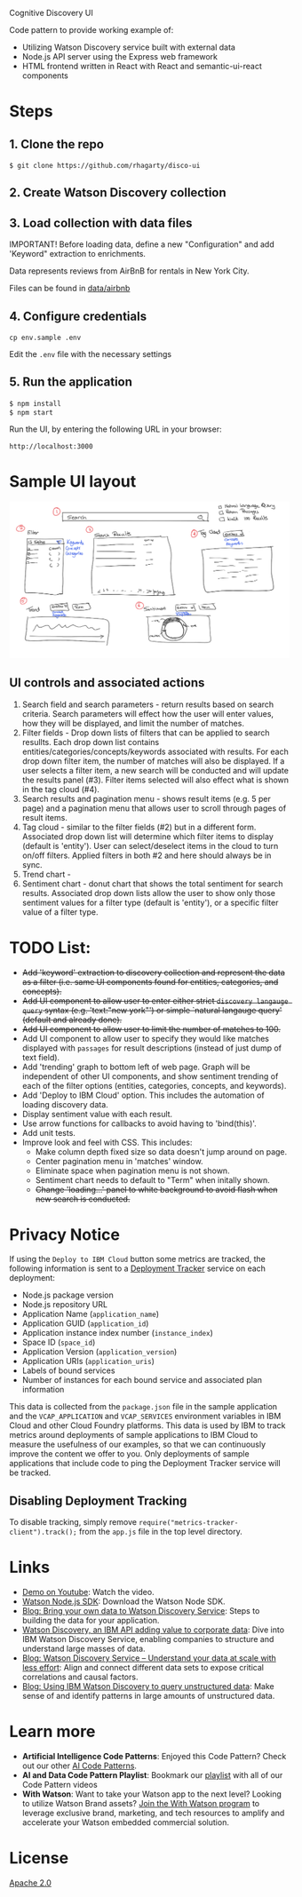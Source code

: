 Cognitive Discovery UI

Code pattern to provide working example of:
- Utilizing Watson Discovery service built with external data
- Node.js API server using the Express web framework
- HTML frontend written in React with React and semantic-ui-react components

# Steps
## 1. Clone the repo
```
$ git clone https://github.com/rhagarty/disco-ui
```
## 2. Create Watson Discovery collection
## 3. Load collection with data files

IMPORTANT! Before loading data, define a new "Configuration" and add 'Keyword" extraction to enrichments.

Data represents reviews from AirBnB for rentals in New York City.

Files can be found in [data/airbnb](data/airbnb)

## 4. Configure credentials
```
cp env.sample .env
```
Edit the `.env` file with the necessary settings

## 5. Run the application
```
$ npm install
$ npm start
```
Run the UI, by entering the following URL in your browser:
```
http://localhost:3000
```

# Sample UI layout
 
![](doc/source/images/sample-output.png)

## UI controls and associated actions

1. Search field and search parameters - return results based on search criteria. Search parameters will effect how the user will enter values, how they will be displayed, and limit the number of matches.
2. Filter fields - Drop down lists of filters that can be applied to search resullts. Each drop down list contains entities/categories/concepts/keywords associated with results. For each drop down filter item, the number of matches will also be displayed. If a user selects a filter item, a new search will be conducted and will update the results panel (#3). Filter items selected will also effect what is shown in the tag cloud (#4).
3. Search results and pagination menu - shows result items (e.g. 5 per page) and a pagination menu that allows user to scroll through pages of result items.
4. Tag cloud - similar to the filter fields (#2) but in a different form. Associated drop down list will determine which filter items to display (default is 'entity'). User can select/deselect items in the cloud to turn on/off filters. Applied filters in both #2 and here should always be in sync.
5. Trend chart - 
6. Sentiment chart - donut chart that shows the total sentiment for search results. Associated drop down lists allow the user to show only those sentiment values for a filter type (default is 'entity'), or a specific filter value of a filter type.

# TODO List:
- ~~Add 'keyword' extraction to discovery collection and represent the data as a filter (i.e. same UI components found for entities, categories, and concepts).~~
- ~~Add UI component to allow user to enter either strict `discovery langauge query` syntax (e.g. 'text:"new york"') or simple `natural langauge query' (default and already done).~~
- ~~Add UI component to allow user to limit the number of matches to 100.~~
- Add UI component to allow user to specify they would like matches displayed with `passages` for result descriptions (instead of just dump of text field).
- Add 'trending' graph to bottom left of web page. Graph will be independent of other UI components, and show sentiment trending of each of the filter options (entities, categories, concepts, and keywords).
- Add 'Deploy to IBM Cloud' option. This includes the automation of loading discovery data.
- Display sentiment value with each result.
- Use arrow functions for callbacks to avoid having to 'bind(this)'.
- Add unit tests.
- Improve look and feel with CSS. This includes:
  - Make column depth fixed size so data doesn't jump around on page. 
  - Center pagination menu in 'matches' window.
  - Eliminate space when pagination menu is not shown.
  - Sentiment chart needs to default to "Term" when initally shown.
  - ~~Change 'loading...' panel to white background to avoid flash when new search is conducted.~~

# Privacy Notice

If using the `Deploy to IBM Cloud` button some metrics are tracked, the following information is sent to a [Deployment Tracker](https://github.com/IBM/metrics-tracker-service) service on each deployment:

* Node.js package version
* Node.js repository URL
* Application Name (`application_name`)
* Application GUID (`application_id`)
* Application instance index number (`instance_index`)
* Space ID (`space_id`)
* Application Version (`application_version`)
* Application URIs (`application_uris`)
* Labels of bound services
* Number of instances for each bound service and associated plan information

This data is collected from the `package.json` file in the sample application and the ``VCAP_APPLICATION`` and ``VCAP_SERVICES`` environment variables in IBM Cloud and other Cloud Foundry platforms. This data is used by IBM to track metrics around deployments of sample applications to IBM Cloud to measure the usefulness of our examples, so that we can continuously improve the content we offer to you. Only deployments of sample applications that include code to ping the Deployment Tracker service will be tracked.

## Disabling Deployment Tracking

To disable tracking, simply remove `require("metrics-tracker-client").track();` from the ``app.js`` file in the top level directory.

# Links

* [Demo on Youtube](https://????): Watch the video.
* [Watson Node.js SDK](https://github.com/watson-developer-cloud/node-sdk): Download the Watson Node SDK.
* [Blog: Bring your own data to Watson Discovery Service](doc/index.md): Steps to building the data for your application.
* [Watson Discovery, an IBM API adding value to corporate data](https://bbvaopen4u.com/en/actualidad/watson-discovery-ibm-api-adding-value-corporate-data): Dive into IBM Watson Discovery Service, enabling companies to structure and understand large masses of data.
* [Blog: Watson Discovery Service – Understand your data at scale with less effort](https://www.ibm.com/blogs/watson/2016/12/watson-discovery-service-understand-data-scale-less-effort/): Align and connect different data sets to expose critical correlations and causal factors.
* [Blog: Using IBM Watson Discovery to query unstructured data](https://dzone.com/articles/using-ibm-watson-discovery-to-query-unstructured-d): Make sense of and identify patterns in large amounts of unstructured data.

# Learn more

* **Artificial Intelligence Code Patterns**: Enjoyed this Code Pattern? Check out our other [AI Code Patterns](https://developer.ibm.com/code/technologies/artificial-intelligence/).
* **AI and Data Code Pattern Playlist**: Bookmark our [playlist](https://www.youtube.com/playlist?list=PLzUbsvIyrNfknNewObx5N7uGZ5FKH0Fde) with all of our Code Pattern videos
* **With Watson**: Want to take your Watson app to the next level? Looking to utilize Watson Brand assets? [Join the With Watson program](https://www.ibm.com/watson/with-watson/) to leverage exclusive brand, marketing, and tech resources to amplify and accelerate your Watson embedded commercial solution.

# License
[Apache 2.0](LICENSE)